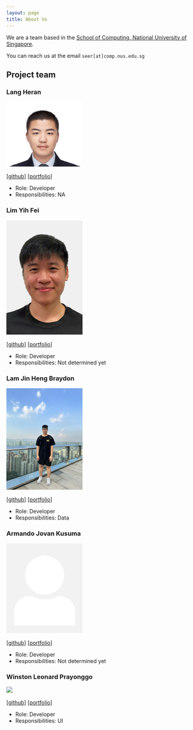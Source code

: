 ```yaml
---
layout: page
title: About Us
---
```


We are a team based in the [School of Computing, National University of Singapore](http://www.comp.nus.edu.sg).

You can reach us at the email `seer[at]comp.nus.edu.sg`

## Project team

### Lang Heran

<img src="images/heran9.png" width="200px">

[[github](http://github.com/heran9)] [[portfolio](team/heran9.md)]

* Role: Developer
* Responsibilities: NA

### Lim Yih Fei
<img src="images/yihfei.png" width="200px">

[[github](http://github.com/yihfei)]
[[portfolio](team/yihfei.md)]

* Role: Developer
* Responsibilities: Not determined yet

### Lam Jin Heng Braydon

<img src="images/lambraydon.png" width="200px">

[[github](https://github.com/lambraydon)] [[portfolio](team/johndoe.md)]

* Role: Developer
* Responsibilities: Data

### Armando Jovan Kusuma

<img src="images/jovkusuma.png" width="200px">

[[github](https://github.com/jovkusuma)]
[[portfolio](team/jovkusuma.md)]

* Role: Developer
* Responsibilities: Not determined yet

### Winston Leonard Prayonggo

<img src="images/winstonleonard.png" width="200px">

[[github](http://github.com/WinstonLeonard)]
[[portfolio](team/johndoe.md)]

* Role: Developer
* Responsibilities: UI
